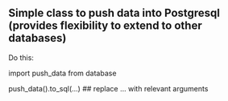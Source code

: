 ## Simple class to push data into Postgresql (provides flexibility to extend to other databases)
Do this:

import push_data from database

push_data().to_sql(...) ## replace ... with relevant arguments

